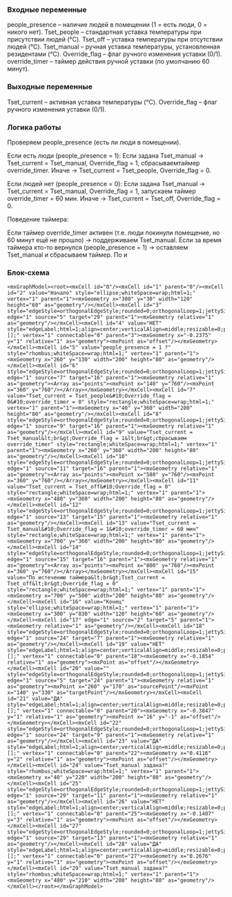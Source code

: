 ### Входные переменные

people_presence – наличие людей в помещении (1 = есть люди, 0 = никого нет).
Tset_people – стандартная уставка температуры при присутствии людей (°C).
Tset_off – уставка температуры при отсутствии людей (°C).
Tset_manual – ручная уставка температуры, установленная резидентами (°C).
Override_flag – флаг ручного изменения уставки (0/1).
override_timer – таймер действия ручной уставки (по умолчанию 60 минут).


### Выходные переменные

Tset_current – активная уставка температуры (°C).
Override_flag – флаг ручного изменения уставки (0/1).

  
### Логика работы

Проверяем people_presence (есть ли люди в помещении).

Если есть люди (people_presence = 1):
Если задана Tset_manual → Tset_current = Tset_manual, Override_flag = 1, сбрасываемтаймер override_timer.
Иначе → Tset_current = Tset_people, Override_flag = 0.

Если людей нет (people_presence = 0):
Если задана Tset_manual → Tset_current = Tset_manual, Override_flag = 1, запускаем таймер override_timer = 60 мин.
Иначе → Tset_current = Tset_off, Override_flag = 0.

Поведение таймера:

Если таймер override_timer активен (т.е. люди покинули помещение, но 60 минут ещё не прошло) → поддерживаем Tset_manual.
Если за время таймера кто-то вернулся (people_presence = 1) → оставляем Tset_manual и сбрасываем таймер.
По и

### Блок-схема
```
<mxGraphModel><root><mxCell id="0"/><mxCell id="1" parent="0"/><mxCell id="2" value="Начало" style="ellipse;whiteSpace=wrap;html=1;" vertex="1" parent="1"><mxGeometry x="300" y="30" width="120" height="60" as="geometry"/></mxCell><mxCell id="3" style="edgeStyle=orthogonalEdgeStyle;rounded=0;orthogonalLoop=1;jettySize=auto;html=1;entryX=0.5;entryY=0;entryDx=0;entryDy=0;" edge="1" source="5" target="29" parent="1"><mxGeometry relative="1" as="geometry"/></mxCell><mxCell id="4" value="НЕТ" style="edgeLabel;html=1;align=center;verticalAlign=middle;resizable=0;points=[];" vertex="1" connectable="0" parent="3"><mxGeometry x="-0.2375" y="1" relative="1" as="geometry"><mxPoint as="offset"/></mxGeometry></mxCell><mxCell id="5" value="people_presence = 1 ?" style="rhombus;whiteSpace=wrap;html=1;" vertex="1" parent="1"><mxGeometry x="260" y="130" width="200" height="80" as="geometry"/></mxCell><mxCell id="6" style="edgeStyle=orthogonalEdgeStyle;rounded=0;orthogonalLoop=1;jettySize=auto;html=1;entryX=0.5;entryY=0;entryDx=0;entryDy=0;" edge="1" source="7" target="16" parent="1"><mxGeometry relative="1" as="geometry"><Array as="points"><mxPoint x="140" y="760"/><mxPoint x="360" y="760"/></Array></mxGeometry></mxCell><mxCell id="7" value="Tset_current = Tset_people&#10;Override_flag = 0&#10;override_timer = 0" style="rectangle;whiteSpace=wrap;html=1;" vertex="1" parent="1"><mxGeometry x="40" y="360" width="200" height="80" as="geometry"/></mxCell><mxCell id="8" style="edgeStyle=orthogonalEdgeStyle;rounded=0;orthogonalLoop=1;jettySize=auto;html=1;entryX=0.5;entryY=0;entryDx=0;entryDy=0;" edge="1" source="9" target="16" parent="1"><mxGeometry relative="1" as="geometry"/></mxCell><mxCell id="9" value="Tset_current = Tset_manual&lt;br&gt;Override_flag = 1&lt;br&gt;сбрасываем override_timer" style="rectangle;whiteSpace=wrap;html=1;" vertex="1" parent="1"><mxGeometry x="260" y="360" width="200" height="80" as="geometry"/></mxCell><mxCell id="10" style="edgeStyle=orthogonalEdgeStyle;rounded=0;orthogonalLoop=1;jettySize=auto;html=1;entryX=0.5;entryY=0;entryDx=0;entryDy=0;" edge="1" source="11" target="16" parent="1"><mxGeometry relative="1" as="geometry"><Array as="points"><mxPoint x="580" y="760"/><mxPoint x="360" y="760"/></Array></mxGeometry></mxCell><mxCell id="11" value="Tset_current = Tset_off&#10;Override_flag = 0" style="rectangle;whiteSpace=wrap;html=1;" vertex="1" parent="1"><mxGeometry x="480" y="360" width="200" height="80" as="geometry"/></mxCell><mxCell id="12" style="edgeStyle=orthogonalEdgeStyle;rounded=0;orthogonalLoop=1;jettySize=auto;html=1;" edge="1" source="13" target="15" parent="1"><mxGeometry relative="1" as="geometry"/></mxCell><mxCell id="13" value="Tset_current = Tset_manual&#10;Override_flag = 1&#10;override_timer = 60 мин" style="rectangle;whiteSpace=wrap;html=1;" vertex="1" parent="1"><mxGeometry x="700" y="360" width="200" height="80" as="geometry"/></mxCell><mxCell id="14" style="edgeStyle=orthogonalEdgeStyle;rounded=0;orthogonalLoop=1;jettySize=auto;html=1;entryX=0.5;entryY=0;entryDx=0;entryDy=0;" edge="1" source="15" target="16" parent="1"><mxGeometry relative="1" as="geometry"><Array as="points"><mxPoint x="800" y="760"/><mxPoint x="360" y="760"/></Array></mxGeometry></mxCell><mxCell id="15" value="По истечению таймера&lt;br&gt;Tset_current = Tset_off&lt;br&gt;Override_flag = 0" style="rectangle;whiteSpace=wrap;html=1;" vertex="1" parent="1"><mxGeometry x="700" y="500" width="200" height="80" as="geometry"/></mxCell><mxCell id="16" value="Конец" style="ellipse;whiteSpace=wrap;html=1;" vertex="1" parent="1"><mxGeometry x="300" y="830" width="120" height="60" as="geometry"/></mxCell><mxCell id="17" edge="1" source="2" target="5" parent="1"><mxGeometry relative="1" as="geometry"/></mxCell><mxCell id="18" style="edgeStyle=orthogonalEdgeStyle;rounded=0;orthogonalLoop=1;jettySize=auto;html=1;entryX=0.5;entryY=0;entryDx=0;entryDy=0;" edge="1" source="24" target="7" parent="1"><mxGeometry relative="1" as="geometry"/></mxCell><mxCell id="19" value="НЕТ" style="edgeLabel;html=1;align=center;verticalAlign=middle;resizable=0;points=[];" vertex="1" connectable="0" parent="18"><mxGeometry x="-0.1854" relative="1" as="geometry"><mxPoint as="offset"/></mxGeometry></mxCell><mxCell id="20" value="" style="edgeStyle=orthogonalEdgeStyle;rounded=0;orthogonalLoop=1;jettySize=auto;html=1;entryX=0.5;entryY=0;entryDx=0;entryDy=0;" edge="1" source="5" target="24" parent="1"><mxGeometry relative="1" as="geometry"><mxPoint x="260" y="170" as="sourcePoint"/><mxPoint x="140" y="330" as="targetPoint"/></mxGeometry></mxCell><mxCell id="21" value="ДА" style="edgeLabel;html=1;align=center;verticalAlign=middle;resizable=0;points=[];" vertex="1" connectable="0" parent="20"><mxGeometry x="-0.3847" y="1" relative="1" as="geometry"><mxPoint x="16" y="-1" as="offset"/></mxGeometry></mxCell><mxCell id="22" style="edgeStyle=orthogonalEdgeStyle;rounded=0;orthogonalLoop=1;jettySize=auto;html=1;exitX=1;exitY=0.5;exitDx=0;exitDy=0;" edge="1" source="24" target="9" parent="1"><mxGeometry relative="1" as="geometry"/></mxCell><mxCell id="23" value="ДА" style="edgeLabel;html=1;align=center;verticalAlign=middle;resizable=0;points=[];" vertex="1" connectable="0" parent="22"><mxGeometry x="0.4116" y="2" relative="1" as="geometry"><mxPoint as="offset"/></mxGeometry></mxCell><mxCell id="24" value="Tset_manual задана?" style="rhombus;whiteSpace=wrap;html=1;" vertex="1" parent="1"><mxGeometry x="40" y="220" width="200" height="80" as="geometry"/></mxCell><mxCell id="25" style="edgeStyle=orthogonalEdgeStyle;rounded=0;orthogonalLoop=1;jettySize=auto;html=1;" edge="1" source="29" target="11" parent="1"><mxGeometry relative="1" as="geometry"/></mxCell><mxCell id="26" value="НЕТ" style="edgeLabel;html=1;align=center;verticalAlign=middle;resizable=0;points=[];" vertex="1" connectable="0" parent="25"><mxGeometry x="-0.1407" y="3" relative="1" as="geometry"><mxPoint as="offset"/></mxGeometry></mxCell><mxCell id="27" style="edgeStyle=orthogonalEdgeStyle;rounded=0;orthogonalLoop=1;jettySize=auto;html=1;" edge="1" source="29" target="13" parent="1"><mxGeometry relative="1" as="geometry"/></mxCell><mxCell id="28" value="ДА" style="edgeLabel;html=1;align=center;verticalAlign=middle;resizable=0;points=[];" vertex="1" connectable="0" parent="27"><mxGeometry x="0.2676" y="1" relative="1" as="geometry"><mxPoint as="offset"/></mxGeometry></mxCell><mxCell id="29" value="Tset_manual задана?" style="rhombus;whiteSpace=wrap;html=1;" vertex="1" parent="1"><mxGeometry x="480" y="210" width="200" height="80" as="geometry"/></mxCell></root></mxGraphModel>
```